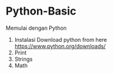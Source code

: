 # Python-Basic

Memulai dengan Python
1. Instalasi Download python from here https://www.python.org/downloads/
2. Print
3. Strings
4. Math



